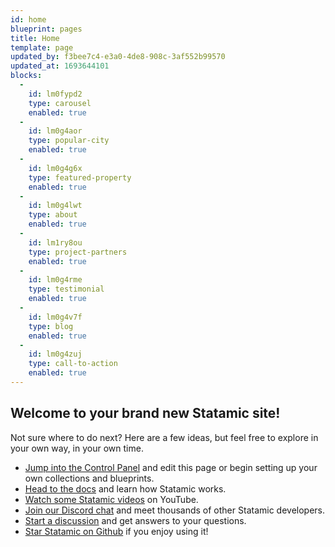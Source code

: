 ```yaml
---
id: home
blueprint: pages
title: Home
template: page
updated_by: f3bee7c4-e3a0-4de8-908c-3af552b99570
updated_at: 1693644101
blocks:
  -
    id: lm0fypd2
    type: carousel
    enabled: true
  -
    id: lm0g4aor
    type: popular-city
    enabled: true
  -
    id: lm0g4g6x
    type: featured-property
    enabled: true
  -
    id: lm0g4lwt
    type: about
    enabled: true
  -
    id: lm1ry8ou
    type: project-partners
    enabled: true
  -
    id: lm0g4rme
    type: testimonial
    enabled: true
  -
    id: lm0g4v7f
    type: blog
    enabled: true
  -
    id: lm0g4zuj
    type: call-to-action
    enabled: true
---
```

## Welcome to your brand new Statamic site!

Not sure where to do next? Here are a few ideas, but feel free to explore in your own way, in your own time.

- [Jump into the Control Panel](/cp) and edit this page or begin setting up your own collections and blueprints.
- [Head to the docs](https://statamic.dev) and learn how Statamic works.
- [Watch some Statamic videos](https://youtube.com/statamic) on YouTube.
- [Join our Discord chat](https://statamic.com/discord) and meet thousands of other Statamic developers.
- [Start a discussion](https://github.com/statamic/cms/discussions) and get answers to your questions.
- [Star Statamic on Github](https://github.com/statamic/cms) if you enjoy using it!
